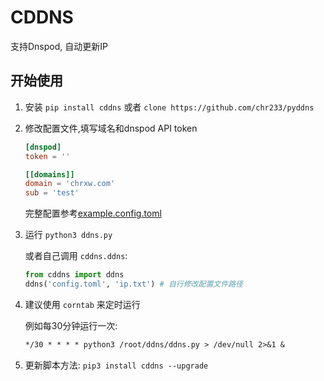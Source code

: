 # CDDNS

支持Dnspod, 自动更新IP

## 开始使用

1. 安装 `pip install cddns` 或者 `clone https://github.com/chr233/pyddns`

2. 修改配置文件,填写域名和dnspod API token

    ```toml
    [dnspod]
    token = ''

    [[domains]]
    domain = 'chrxw.com'
    sub = 'test'
    ```

    完整配置参考[example.config.toml][0]

3. 运行 `python3 ddns.py`

    或者自己调用 `cddns.ddns`:

    ```python
    from cddns import ddns
    ddns('config.toml', 'ip.txt') # 自行修改配置文件路径
    ```

4. 建议使用 `corntab` 来定时运行

   例如每30分钟运行一次:

   ```txt
   */30 * * * * python3 /root/ddns/ddns.py > /dev/null 2>&1 &
   ```

5. 更新脚本方法: `pip3 install cddns --upgrade`

[0]: https://github.com/chr233/pyddns/blob/main/example.config.toml
